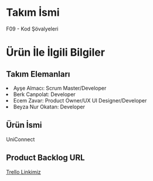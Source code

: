 <h1>Takım İsmi</h1>
F09 - Kod Şövalyeleri

<h1>Ürün İle İlgili Bilgiler</h1>
<h2>Takım Elemanları</h2>

<li>Ayşe Almacı: Scrum Master/Developer</li>
<li>Berk Canpolat: Developer</li>
<li>Ecem Zavar: Product Owner/UX UI Designer/Developer</li>
<li>Beyza Nur Okatan: Developer</li>

<h2>Ürün İsmi</h2>
UniConnect

<h2>Product Backlog URL</h2>
<a href="https://trello.com/invite/b/B6H3xK9i/ATTIfd04a17be126cc573fb1802ad672dad1FFA4076E/gorev-dagilimi">Trello Linkimiz</a>



